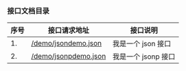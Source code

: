 ### 接口文档目录
|序号 |接口请求地址 |接口说明 |
| -------- | -------- |-------- | 
|1. |[/demo/jsondemo.json](./doc/demo/jsondemo.md)|我是一个 json 接口|
|2. |[/demo/jsonpdemo.json](./doc/demo/jsonpdemo.md)|我是一个 jsonp 接口|
